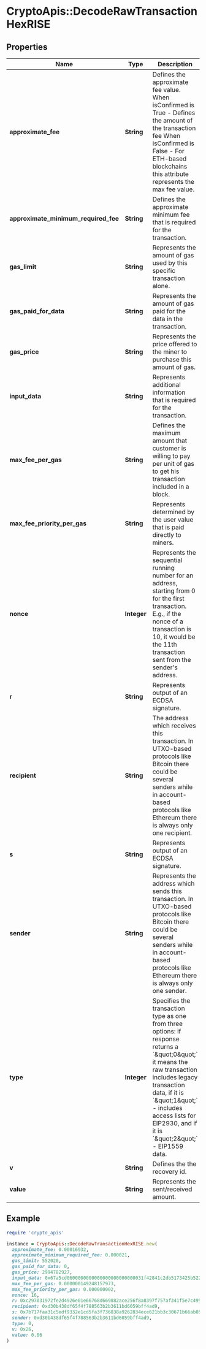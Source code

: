 # CryptoApis::DecodeRawTransactionHexRISE

## Properties

| Name | Type | Description | Notes |
| ---- | ---- | ----------- | ----- |
| **approximate_fee** | **String** | Defines the approximate fee value. When isConfirmed is True - Defines the amount of the transaction fee When isConfirmed is False - For ETH-based blockchains this attribute represents the max fee value. | [optional] |
| **approximate_minimum_required_fee** | **String** | Defines the approximate minimum fee that is required for the transaction. | [optional] |
| **gas_limit** | **String** | Represents the amount of gas used by this specific transaction alone. |  |
| **gas_paid_for_data** | **String** | Represents the amount of gas paid for the data in the transaction. | [optional] |
| **gas_price** | **String** | Represents the price offered to the miner to purchase this amount of gas. | [optional] |
| **input_data** | **String** | Represents additional information that is required for the transaction. | [optional] |
| **max_fee_per_gas** | **String** | Defines the maximum amount that customer is willing to pay per unit of gas to get his transaction included in a block. | [optional] |
| **max_fee_priority_per_gas** | **String** | Represents determined by the user value that is paid directly to miners. | [optional] |
| **nonce** | **Integer** | Represents the sequential running number for an address, starting from 0 for the first transaction. E.g., if the nonce of a transaction is 10, it would be the 11th transaction sent from the sender&#39;s address. |  |
| **r** | **String** | Represents output of an ECDSA signature. | [optional] |
| **recipient** | **String** | The address which receives this transaction. In UTXO-based protocols like Bitcoin there could be several senders while in account-based protocols like Ethereum there is always only one recipient. |  |
| **s** | **String** | Represents output of an ECDSA signature. | [optional] |
| **sender** | **String** | Represents the address which sends this transaction. In UTXO-based protocols like Bitcoin there could be several senders while in account-based protocols like Ethereum there is always only one sender. |  |
| **type** | **Integer** | Specifies the transaction type as one from three options: if response returns a &#x60;\&quot;0\&quot;&#x60; it means the raw transaction includes legacy transaction data, if it is &#x60;\&quot;1\&quot;&#x60; - includes access lists for EIP2930, and if it is &#x60;\&quot;2\&quot;&#x60; - EIP1559 data. |  |
| **v** | **String** | Defines the the recovery id. | [optional] |
| **value** | **String** | Represents the sent/received amount. | [optional] |

## Example

```ruby
require 'crypto_apis'

instance = CryptoApis::DecodeRawTransactionHexRISE.new(
  approximate_fee: 0.00016932,
  approximate_minimum_required_fee: 0.000021,
  gas_limit: 552020,
  gas_paid_for_data: 0,
  gas_price: 2994782927,
  input_data: 0x67a5cd0600000000000000000000000031f42841c2db5173425b5223809cf3a38fede360,
  max_fee_per_gas: 0.000000149248157973,
  max_fee_priority_per_gas: 0.000000002,
  nonce: 16,
  r: 0xc297031972fe2d4926e01e66768d669882ace256f8a8397f757af341f5e7c499,
  recipient: 0xd30b438df65f4f788563b2b3611bd6059bff4ad9,
  s: 0x7b717faa31c5edf9332e1cd5fa3f736838a9262834ece621bb3c30671b66ab05,
  sender: 0xd30b438df65f4f788563b2b3611bd6059bff4ad9,
  type: 0,
  v: 0x26,
  value: 0.06
)
```

